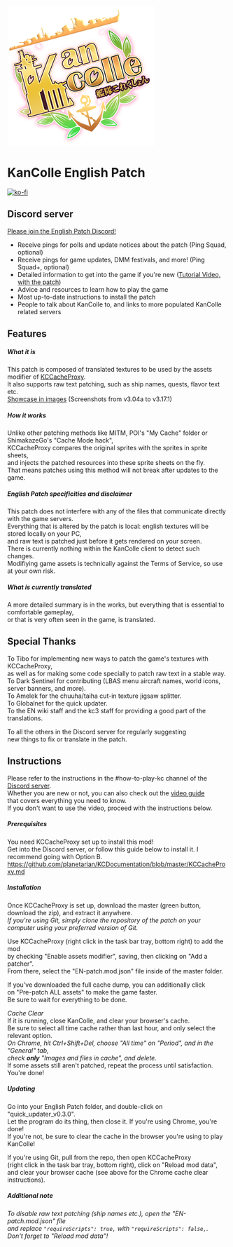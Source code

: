 ![English KanColle icon](https://raw.githubusercontent.com/Oradimi/KanColle-English-Patch-KCCP/master/EN-patch/kcs2/img/title/title_main.png/patched/title_main_004.png)
# KanColle English Patch
[![ko-fi](https://ko-fi.com/img/githubbutton_sm.svg)](https://ko-fi.com/C0C76IFME)
## Discord server
[Please join the English Patch Discord!](https://discord.gg/krMeMKB)
- Receive pings for polls and update notices about the patch (Ping Squad, optional)
- Receive pings for game updates, DMM festivals, and more! (Ping Squad+, optional)
- Detailed information to get into the game if you're new ([Tutorial Video, with the patch](https://www.youtube.com/watch?v=XjG6kRgm9qc))
- Advice and resources to learn how to play the game
- Most up-to-date instructions to install the patch
- People to talk about KanColle to, and links to more populated KanColle related servers

## Features
##### What it is
This patch is composed of translated textures to be used by the assets modifier of [KCCacheProxy](https://github.com/Tibowl/KCCacheProxy/wiki/Installation-and-setup).\
It also supports raw text patching, such as ship names, quests, flavor text etc.\
[Showcase in images](https://imgur.com/a/oAB9f7x) (Screenshots from v3.04a to v3.17.1)

##### How it works
Unlike other patching methods like MITM, POI's "My Cache" folder or ShimakazeGo's "Cache Mode hack",\
KCCacheProxy compares the original sprites with the sprites in sprite sheets,\
and injects the patched resources into these sprite sheets on the fly.\
That means patches using this method will not break after updates to the game.

##### English Patch specificities and disclaimer
This patch does not interfere with any of the files that communicate directly with the game servers.\
Everything that is altered by the patch is local: english textures will be stored locally on your PC,\
and raw text is patched just before it gets rendered on your screen.\
There is currently nothing within the KanColle client to detect such changes.\
Modifiying game assets is technically against the Terms of Service, so use at your own risk.

##### What is currently translated
A more detailed summary is in the works, but everything that is essential to comfortable gameplay,\
or that is very often seen in the game, is translated.

## Special Thanks

To Tibo for implementing new ways to patch the game's textures with KCCacheProxy,\
as well as for making some code specially to patch raw text in a stable way.\
To Dark Sentinel for contributing (LBAS menu aircraft names, world icons, server banners, and more).\
To Amelek for the chuuha/taiha cut-in texture jigsaw splitter.\
To Globalnet for the quick updater.\
To the EN wiki staff and the kc3 staff for providing a good part of the translations.

To all the others in the Discord server for regularly suggesting\
new things to fix or translate in the patch.

## Instructions
Please refer to the instructions in the #how-to-play-kc channel of the [Discord server](https://discord.gg/krMeMKB).\
Whether you are new or not, you can also check out the [video guide](https://www.youtube.com/watch?v=XjG6kRgm9qc)\
that covers everything you need to know.\
If you don't want to use the video, proceed with the instructions below.

##### Prerequisites

You need KCCacheProxy set up to install this mod!\
Get into the Discord server, or follow this guide below to install it. I recommend going with Option B.\
https://github.com/planetarian/KCDocumentation/blob/master/KCCacheProxy.md

##### Installation
Once KCCacheProxy is set up, download the master (green button, download the zip), and extract it anywhere.\
*If you're using Git, simply clone the repository of the patch on your computer using your preferred version of Git.*

Use KCCacheProxy (right click in the task bar tray, bottom right) to add the mod\
by checking "Enable assets modifier", saving, then clicking on "Add a patcher".\
From there, select the "EN-patch.mod.json" file inside of the master folder.

If you've downloaded the full cache dump, you can additionally click\
on "Pre-patch ALL assets" to make the game faster.\
Be sure to wait for everything to be done.

*Cache Clear*\
If it is running, close KanColle, and clear your browser's cache.\
Be sure to select all time cache rather than last hour, and only select the relevant option.\
*On Chrome, hit Ctrl+Shift+Del, choose "All time" on "Period", and in the "General" tab,\
check **only** "Images and files in cache", and delete.*\
If some assets still aren't patched, repeat the process until satisfaction. You're done!

##### Updating
Go into your English Patch folder, and double-click on "quick_updater_v0.3.0".\
Let the program do its thing, then close it. If you're using Chrome, you're done!\
If you're not, be sure to clear the cache in the browser you're using to play KanColle!

If you're using Git, pull from the repo, then open KCCacheProxy\
(right click in the task bar tray, bottom right), click on "Reload mod data",\
and clear your browser cache (see above for the Chrome cache clear instructions).

##### Additional note
*To disable raw text patching (ship names etc.), open the "EN-patch.mod.json" file\
and replace `"requireScripts": true,` with `"requireScripts": false,`.\
Don't forget to "Reload mod data"!*